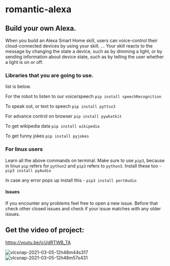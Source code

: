 # romantic-alexa
## Build your own Alexa.


When you build an Alexa Smart Home skill, users can voice-control their cloud-connected devices by using your skill. ... Your skill reacts to the message by changing the state a device, such as by dimming a light, or by sending information about device state, such as by telling the user whether a light is on or off.

### Libraries that you are going to use.
list is below.


For the robot to listen to our voice/speech
`pip install speechRecognition`

To speak out, or text to speech
`pip install pyttsx3`

For advance control on browser
`pip install pywhatkit`

To get wikipedia data
`pip install wikipedia`

To get funny jokes
`pip install pyjokes`

### For linux users
Learn all the above commands on terminal. Make sure to use `pip3`, because in linux `pip` refers for `python2` and `pip3` refers to `python3`.
Install these too - 
`pip3 install pyAudio`

In case any error pops up install this -
`pip3 install portAudio`

#### Issues
If you encounter any problems feel free to open a new issue. Before that check other closed issues and check if your issue matches with any older issues.


## Get the video of project:
https://youtu.be/icUdRTWB_TA

![vlcsnap-2021-03-05-12h48m44s317](https://user-images.githubusercontent.com/63025671/110105751-71fcac00-7db1-11eb-98c3-3cc6ea943c5b.png)
![vlcsnap-2021-03-05-12h48m57s431](https://user-images.githubusercontent.com/63025671/110105932-aff9d000-7db1-11eb-8780-f9f513b48599.png)
